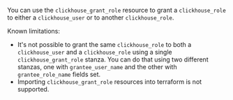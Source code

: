 You can use the `clickhouse_grant_role` resource to grant a `clickhouse_role` to either a `clickhouse_user` or to another `clickhouse_role`.

Known limitations:

- It's not possible to grant the same `clickhouse_role` to both a `clickhouse_user` and a `clickhouse_role` using a single `clickhouse_grant_role` stanza. You can do that using two different stanzas, one with `grantee_user_name` and the other with `grantee_role_name` fields set.
- Importing `clickhouse_grant_role` resources into terraform is not supported.
